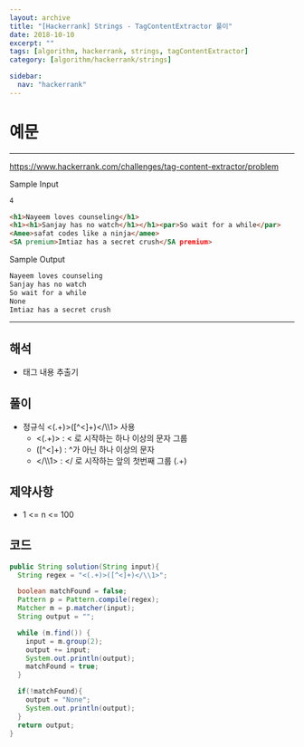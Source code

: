 ```yaml
---
layout: archive
title: "[Hackerrank] Strings - TagContentExtractor 풀이"
date: 2018-10-10
excerpt: ""
tags: [algorithm, hackerrank, strings, tagContentExtractor]
category: [algorithm/hackerrank/strings]

sidebar:
  nav: "hackerrank"
---
```


# 예문

---

<https://www.hackerrank.com/challenges/tag-content-extractor/problem>

Sample Input

```markdown
4

<h1>Nayeem loves counseling</h1>
<h1><h1>Sanjay has no watch</h1></h1><par>So wait for a while</par>
<Amee>safat codes like a ninja</amee>
<SA premium>Imtiaz has a secret crush</SA premium>
```

Sample Output

```markdown
Nayeem loves counseling
Sanjay has no watch
So wait for a while
None
Imtiaz has a secret crush
```

---

## 해석

- 태그 내용 추출기

## 풀이

- 정규식 <(.+)>([^<]+)</\\\1> 사용
  - <(.+)> : < 로 시작하는 하나 이상의 문자 그룹
  - ([^<]+) : ^가 아닌 하나 이상의 문자
  - </\\\1> : </ 로 시작하는 앞의 첫번째 그룹 (.+)

## 제약사항

- 1 <= n <= 100

## 코드

```java
public String solution(String input){
  String regex = "<(.+)>([^<]+)</\\1>";

  boolean matchFound = false;
  Pattern p = Pattern.compile(regex);
  Matcher m = p.matcher(input);
  String output = "";

  while (m.find()) {
    input = m.group(2);
    output += input;
    System.out.println(output);
    matchFound = true;
  }

  if(!matchFound){
    output = "None";
    System.out.println(output);
  }
  return output;
}
```
